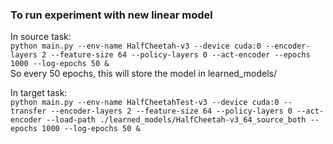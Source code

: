 ### To run experiment with new linear model
In source task: <br>
  `python main.py --env-name HalfCheetah-v3 --device cuda:0 --encoder-layers 2 --feature-size 64 --policy-layers 0 --act-encoder --epochs 1000 --log-epochs 50 &`<br>
So every 50 epochs, this will store the model in learned_models/ <br>

In target task:<br>
  `python main.py --env-name HalfCheetahTest-v3 --device cuda:0 --transfer --encoder-layers 2 --feature-size 64 --policy-layers 0 --act-encoder --load-path ./learned_models/HalfCheetah-v3_64_source_both --epochs 1000 --log-epochs 50 &  `
